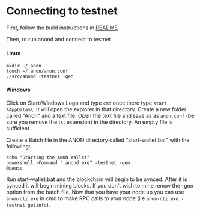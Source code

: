 Connecting to testnet
==========================================================

First, follow the build instructions in [README](/README.md)

Then, to run anond and connect to testnet

#### Linux
```
mkdir ~/.anon
touch ~/.anon/anon.conf
./src/anond -testnet -gen
```

#### Windows
Click on Start/Windows Logo and type `cmd` once there type `start %AppData%\`. It will open the explorer in that directory. Create a new folder called "Anon" and a text file. Open the text file and save as as `anon.conf` (be sure you remove the txt extension) in the directory. An empty file is sufficient

Create a Batch file in the ANON directory called "start-wallet.bat" with the following:

```
echo "Starting the ANON Wallet"
powershell -Command ".anond.exe" -testnet -gen
@pause
```

Run start-wallet.bat and the blockchain will begin to be synced. After it is synced it will begin mining blocks. If you don't wish to mine remov the -gen option from the batch file.
Now that you have your node up you can use `anon-cli.exe` in cmd to make RPC calls to your node (i.e `anon-cli.exe -testnet getinfo`).

